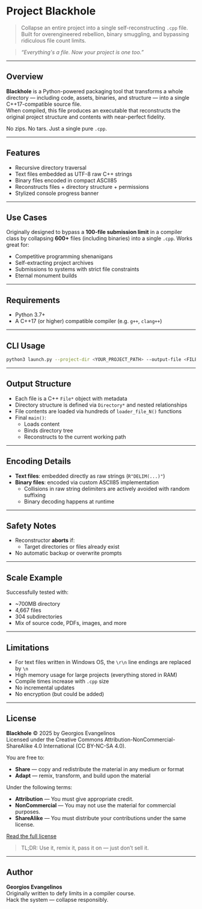 # Project Blackhole

> Collapse an entire project into a single self-reconstructing `.cpp` file.  
> Built for overengineered rebellion, binary smuggling, and bypassing ridiculous file count limits.

> _“Everything's a file. Now your project is one too.”_

---

## Overview

**Blackhole** is a Python-powered packaging tool that transforms a whole directory — including code, assets, binaries, and structure — into a single C++17-compatible source file.  
When compiled, this file produces an executable that reconstructs the original project structure and contents with near-perfect fidelity.

No zips. No tars. Just a single pure `.cpp`.

---

## Features

- Recursive directory traversal
- Text files embedded as UTF-8 raw C++ strings
- Binary files encoded in compact ASCII85
- Reconstructs files + directory structure + permissions
- Stylized console progress banner

---

## Use Cases

Originally designed to bypass a **100-file submission limit** in a compiler class by collapsing **600+** files (including binaries) into a single `.cpp`. Works great for:

- Competitive programming shenanigans
- Self-extracting project archives
- Submissions to systems with strict file constraints
- Eternal monument builds

---

## Requirements

- Python 3.7+
- A C++17 (or higher) compatible compiler (e.g. `g++`, `clang++`)

---

## CLI Usage

```bash
python3 launch.py --project-dir <YOUR_PROJECT_PATH> --output-file <FILENAME>
```

---

## Output Structure

- Each file is a C++ `File*` object with metadata
- Directory structure is defined via `Directory*` and nested relationships
- File contents are loaded via hundreds of `loader_file_N()` functions
- Final `main()`:
    - Loads content
    - Binds directory tree
    - Reconstructs to the current working path

---

## Encoding Details

- **Text files**: embedded directly as raw strings (`R"DELIM(...)"`)
- **Binary files**: encoded via custom ASCII85 implementation
    - Collisions in raw string delimiters are actively avoided with random suffixing
    - Binary decoding happens at runtime

---

## Safety Notes

- Reconstructor **aborts** if:
    - Target directories or files already exist
- No automatic backup or overwrite prompts

---

## Scale Example
 
Successfully tested with:

- ~700MB directory
- 4,667 files
- 304 subdirectories
- Mix of source code, PDFs, images, and more

---

## Limitations

- For text files written in Windows OS, the `\r\n` line endings are replaced by `\n`
- High memory usage for large projects (everything stored in RAM)
- Compile times increase with `.cpp` size
- No incremental updates
- No encryption (but could be added)

---

## License

**Blackhole** © 2025 by Georgios Evangelinos  
Licensed under the Creative Commons Attribution-NonCommercial-ShareAlike 4.0 International (CC BY-NC-SA 4.0).

You are free to:
- **Share** — copy and redistribute the material in any medium or format
- **Adapt** — remix, transform, and build upon the material

Under the following terms:
- **Attribution** — You must give appropriate credit.
- **NonCommercial** — You may not use the material for commercial purposes.
- **ShareAlike** — You must distribute your contributions under the same license.

[Read the full license](https://creativecommons.org/licenses/by-nc-sa/4.0/)

> TL;DR: Use it, remix it, pass it on — just don’t sell it.

---

## Author

**Georgios Evangelinos**  
Originally written to defy limits in a compiler course.  
Hack the system — collapse responsibly.